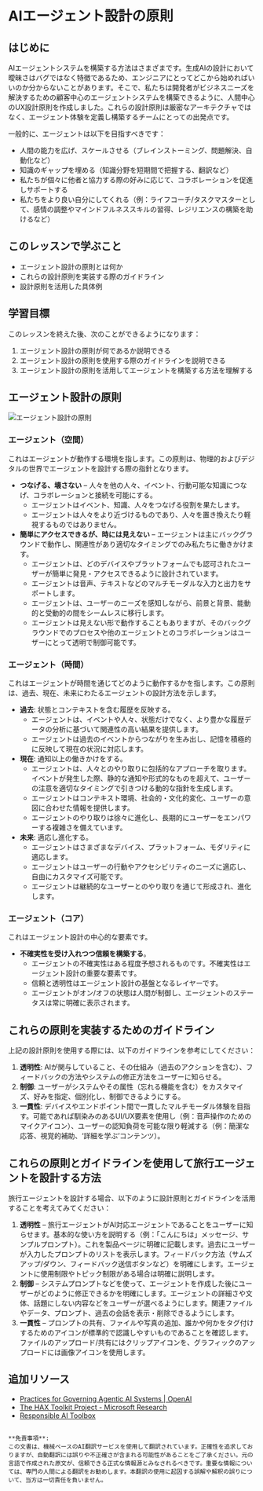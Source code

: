 # AIエージェント設計の原則

## はじめに

AIエージェントシステムを構築する方法はさまざまです。生成AIの設計において曖昧さはバグではなく特徴であるため、エンジニアにとってどこから始めればいいのか分からないことがあります。そこで、私たちは開発者がビジネスニーズを解決するための顧客中心のエージェントシステムを構築できるように、人間中心のUX設計原則を作成しました。これらの設計原則は厳密なアーキテクチャではなく、エージェント体験を定義し構築するチームにとっての出発点です。

一般的に、エージェントは以下を目指すべきです：

- 人間の能力を広げ、スケールさせる（ブレインストーミング、問題解決、自動化など）
- 知識のギャップを埋める（知識分野を短期間で把握する、翻訳など）
- 私たちが個々に他者と協力する際の好みに応じて、コラボレーションを促進しサポートする
- 私たちをより良い自分にしてくれる（例：ライフコーチ/タスクマスターとして、感情の調整やマインドフルネススキルの習得、レジリエンスの構築を助けるなど）

## このレッスンで学ぶこと

- エージェント設計の原則とは何か
- これらの設計原則を実装する際のガイドライン
- 設計原則を活用した具体例

## 学習目標

このレッスンを終えた後、次のことができるようになります：

1. エージェント設計の原則が何であるか説明できる
2. エージェント設計の原則を使用する際のガイドラインを説明できる
3. エージェント設計の原則を活用してエージェントを構築する方法を理解する

## エージェント設計の原則

![エージェント設計の原則](../../../translated_images/translated_images/agentic-design-principles.9f32a64bb6e2aa5a1bdffb70111aa724058bc248b1a3dd3c6661344015604cff.ja.png?WT.mc_id=academic-105485-koreyst)

### エージェント（空間）

これはエージェントが動作する環境を指します。この原則は、物理的およびデジタルの世界でエージェントを設計する際の指針となります。

- **つなげる、壊さない** – 人々を他の人々、イベント、行動可能な知識につなげ、コラボレーションと接続を可能にする。
  - エージェントはイベント、知識、人々をつなげる役割を果たします。
  - エージェントは人々をより近づけるものであり、人々を置き換えたり軽視するものではありません。
- **簡単にアクセスできるが、時には見えない** – エージェントは主にバックグラウンドで動作し、関連性があり適切なタイミングでのみ私たちに働きかけます。
  - エージェントは、どのデバイスやプラットフォームでも認可されたユーザーが簡単に発見・アクセスできるように設計されています。
  - エージェントは音声、テキストなどのマルチモーダルな入力と出力をサポートします。
  - エージェントは、ユーザーのニーズを感知しながら、前景と背景、能動的と受動的の間をシームレスに移行します。
  - エージェントは見えない形で動作することもありますが、そのバックグラウンドでのプロセスや他のエージェントとのコラボレーションはユーザーにとって透明で制御可能です。

### エージェント（時間）

これはエージェントが時間を通じてどのように動作するかを指します。この原則は、過去、現在、未来にわたるエージェントの設計方法を示します。

- **過去**: 状態とコンテキストを含む履歴を反映する。
  - エージェントは、イベントや人々、状態だけでなく、より豊かな履歴データの分析に基づいて関連性の高い結果を提供します。
  - エージェントは過去のイベントからつながりを生み出し、記憶を積極的に反映して現在の状況に対応します。
- **現在**: 通知以上の働きかけをする。
  - エージェントは、人々とのやり取りに包括的なアプローチを取ります。イベントが発生した際、静的な通知や形式的なものを超えて、ユーザーの注意を適切なタイミングで引きつける動的な指針を生成します。
  - エージェントはコンテキスト環境、社会的・文化的変化、ユーザーの意図に合わせた情報を提供します。
  - エージェントのやり取りは徐々に進化し、長期的にユーザーをエンパワーする複雑さを備えています。
- **未来**: 適応し進化する。
  - エージェントはさまざまなデバイス、プラットフォーム、モダリティに適応します。
  - エージェントはユーザーの行動やアクセシビリティのニーズに適応し、自由にカスタマイズ可能です。
  - エージェントは継続的なユーザーとのやり取りを通じて形成され、進化します。

### エージェント（コア）

これはエージェント設計の中心的な要素です。

- **不確実性を受け入れつつ信頼を構築する**。
  - エージェントの不確実性はある程度予想されるものです。不確実性はエージェント設計の重要な要素です。
  - 信頼と透明性はエージェント設計の基盤となるレイヤーです。
  - エージェントがオン/オフの状態は人間が制御し、エージェントのステータスは常に明確に表示されます。

## これらの原則を実装するためのガイドライン

上記の設計原則を使用する際には、以下のガイドラインを参考にしてください：

1. **透明性**: AIが関与していること、その仕組み（過去のアクションを含む）、フィードバックの方法やシステムの修正方法をユーザーに知らせる。
2. **制御**: ユーザーがシステムやその属性（忘れる機能を含む）をカスタマイズ、好みを指定、個別化し、制御できるようにする。
3. **一貫性**: デバイスやエンドポイント間で一貫したマルチモーダル体験を目指す。可能であれば馴染みのあるUI/UX要素を使用し（例：音声操作のためのマイクアイコン）、ユーザーの認知負荷を可能な限り軽減する（例：簡潔な応答、視覚的補助、‘詳細を学ぶ’コンテンツ）。

## これらの原則とガイドラインを使用して旅行エージェントを設計する方法

旅行エージェントを設計する場合、以下のように設計原則とガイドラインを活用することを考えてみてください：

1. **透明性** – 旅行エージェントがAI対応エージェントであることをユーザーに知らせます。基本的な使い方を説明する（例：「こんにちは」メッセージ、サンプルプロンプト）。これを製品ページに明確に記載します。過去にユーザーが入力したプロンプトのリストを表示します。フィードバック方法（サムズアップ/ダウン、フィードバック送信ボタンなど）を明確にします。エージェントに使用制限やトピック制限がある場合は明確に説明します。
2. **制御** – システムプロンプトなどを使って、エージェントを作成した後にユーザーがどのように修正できるかを明確にします。エージェントの詳細さや文体、話題にしない内容などをユーザーが選べるようにします。関連ファイルやデータ、プロンプト、過去の会話を表示・削除できるようにします。
3. **一貫性** – プロンプトの共有、ファイルや写真の追加、誰かや何かをタグ付けするためのアイコンが標準的で認識しやすいものであることを確認します。ファイルのアップロード/共有にはクリップアイコンを、グラフィックのアップロードには画像アイコンを使用します。

## 追加リソース
- [Practices for Governing Agentic AI Systems | OpenAI](https://openai.com)
- [The HAX Toolkit Project - Microsoft Research](https://microsoft.com)
- [Responsible AI Toolbox](https://responsibleaitoolbox.ai)
```

**免責事項**:  
この文書は、機械ベースのAI翻訳サービスを使用して翻訳されています。正確性を追求しておりますが、自動翻訳には誤りや不正確さが含まれる可能性があることをご了承ください。元の言語で作成された原文が、信頼できる正式な情報源とみなされるべきです。重要な情報については、専門の人間による翻訳をお勧めします。本翻訳の使用に起因する誤解や解釈の誤りについて、当方は一切責任を負いません。
